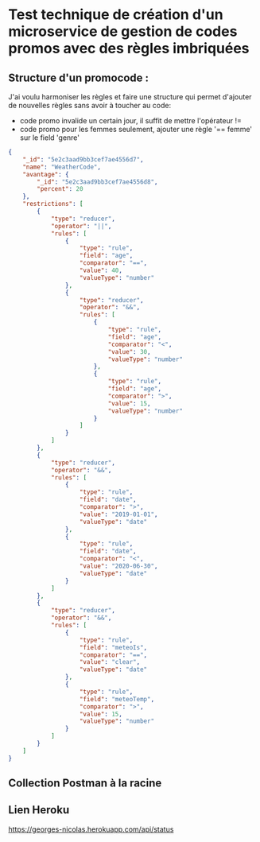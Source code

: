 # Test technique de création d'un microservice de gestion de codes promos avec des règles imbriquées

## Structure d'un promocode :

J'ai voulu harmoniser les règles et faire une structure qui permet d'ajouter de nouvelles règles sans avoir à toucher au code:
* code promo invalide un certain jour, il suffit de mettre l'opérateur !=
* code promo pour les femmes seulement, ajouter une règle '== femme' sur le field 'genre'

```json
{
    "_id": "5e2c3aad9bb3cef7ae4556d7",
    "name": "WeatherCode",
    "avantage": {
        "_id": "5e2c3aad9bb3cef7ae4556d8",
        "percent": 20
    },
    "restrictions": [
        {
            "type": "reducer",
            "operator": "||",
            "rules": [
                {
                    "type": "rule",
                    "field": "age",
                    "comparator": "==",
                    "value": 40,
                    "valueType": "number"
                },
                {
                    "type": "reducer",
                    "operator": "&&",
                    "rules": [
                        {
                            "type": "rule",
                            "field": "age",
                            "comparator": "<",
                            "value": 30,
                            "valueType": "number"
                        },
                        {
                            "type": "rule",
                            "field": "age",
                            "comparator": ">",
                            "value": 15,
                            "valueType": "number"
                        }
                    ]
                }
            ]
        },
        {
            "type": "reducer",
            "operator": "&&",
            "rules": [
                {
                    "type": "rule",
                    "field": "date",
                    "comparator": ">",
                    "value": "2019-01-01",
                    "valueType": "date"
                },
                {
                    "type": "rule",
                    "field": "date",
                    "comparator": "<",
                    "value": "2020-06-30",
                    "valueType": "date"
                }
            ]
        },
        {
            "type": "reducer",
            "operator": "&&",
            "rules": [
                {
                    "type": "rule",
                    "field": "meteoIs",
                    "comparator": "==",
                    "value": "clear",
                    "valueType": "date"
                },
                {
                    "type": "rule",
                    "field": "meteoTemp",
                    "comparator": ">",
                    "value": 15,
                    "valueType": "number"
                }
            ]
        }
    ]
}
```
## Collection Postman à la racine

## Lien Heroku 
https://georges-nicolas.herokuapp.com/api/status
